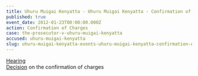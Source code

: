 ```yaml
---
title: Uhuru Muigai Kenyatta - Uhuru Muigai Kenyatta - Confirmation of Charges
published: true
event_date: 2012-01-23T00:00:00.000Z
action: Confirmation of Charges
case: the-prosecutor-v-uhuru-muigai-kenyatta
accused: uhuru-muigai-kenyatta
slug: uhuru-muigai-kenyatta-events-uhuru-muigai-kenyatta-confirmation-of-charges
---
```



[Hearing](https://youtu.be/jnyc7x9a3jI)
<br>[Decision](http://www.icc-cpi.int/iccdocs/doc/doc1314543.pdf) on the confirmation of charges